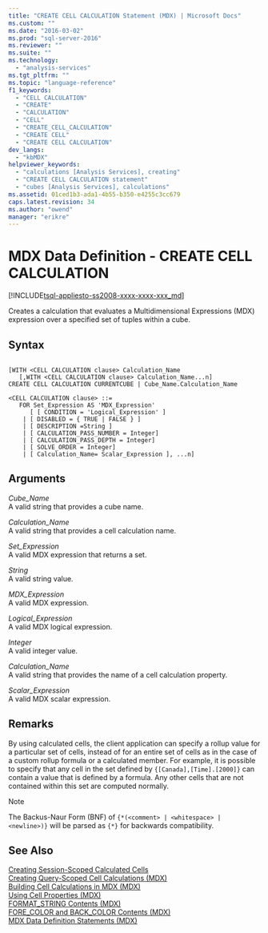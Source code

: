 ```yaml
---
title: "CREATE CELL CALCULATION Statement (MDX) | Microsoft Docs"
ms.custom: ""
ms.date: "2016-03-02"
ms.prod: "sql-server-2016"
ms.reviewer: ""
ms.suite: ""
ms.technology: 
  - "analysis-services"
ms.tgt_pltfrm: ""
ms.topic: "language-reference"
f1_keywords: 
  - "CELL CALCULATION"
  - "CREATE"
  - "CALCULATION"
  - "CELL"
  - "CREATE_CELL_CALCULATION"
  - "CREATE CELL"
  - "CREATE CELL CALCULATION"
dev_langs: 
  - "kbMDX"
helpviewer_keywords: 
  - "calculations [Analysis Services], creating"
  - "CREATE CELL CALCULATION statement"
  - "cubes [Analysis Services], calculations"
ms.assetid: 01ced1b3-ada1-4b55-b350-e4255c3cc679
caps.latest.revision: 34
ms.author: "owend"
manager: "erikre"
---
```

# MDX Data Definition - CREATE CELL CALCULATION
[!INCLUDE[tsql-appliesto-ss2008-xxxx-xxxx-xxx_md](../database-engine/configure/windows/includes/tsql-appliesto-ss2008-xxxx-xxxx-xxx-md.md)]

  Creates a calculation that evaluates a Multidimensional Expressions (MDX) expression over a specified set of tuples within a cube.  
  
## Syntax  
  
```  
  
[WITH <CELL CALCULATION clause> Calculation_Name  
   [,WITH <CELL CALCULATION clause> Calculation_Name...n]  
CREATE CELL CALCULATION CURRENTCUBE | Cube_Name.Calculation_Name   
  
<CELL CALCULATION clause> ::=  
   FOR Set_Expression AS 'MDX_Expression'   
      [ [ CONDITION = 'Logical_Expression' ]   
    | [ DISABLED = { TRUE | FALSE } ]   
    | [ DESCRIPTION =String ]   
    | [ CALCULATION_PASS_NUMBER = Integer]   
    | [ CALCULATION_PASS_DEPTH = Integer]   
    | [ SOLVE_ORDER = Integer]   
    | [ Calculation_Name= Scalar_Expression ], ...n]  
```  
  
## Arguments  
 *Cube_Name*  
 A valid string that provides a cube name.  
  
 *Calculation_Name*  
 A valid string that provides a cell calculation name.  
  
 *Set_Expression*  
 A valid MDX expression that returns a set.  
  
 *String*  
 A valid string value.  
  
 *MDX_Expression*  
 A valid MDX expression.  
  
 *Logical_Expression*  
 A valid MDX logical expression.  
  
 *Integer*  
 A valid integer value.  
  
 *Calculation_Name*  
 A valid string that provides the name of a cell calculation property.  
  
 *Scalar_Expression*  
 A valid MDX scalar expression.  
  
## Remarks  
 By using calculated cells, the client application can specify a rollup value for a particular set of cells, instead of for an entire set of cells as in the case of a custom rollup formula or a calculated member. For example, it is possible to specify that any cell in the set defined by `{[Canada],[Time].[2000]}` can contain a value that is defined by a formula. Any other cells that are not contained within this set are computed normally.  
  
> [!NOTE]  
>  The Backus-Naur Form (BNF) of `{*(<comment> | <whitespace> | <newline>)}` will be parsed as `{*}` for backwards compatibility.  
  
## See Also  
 [Creating Session-Scoped Calculated Cells](../Topic/Creating%20Session-Scoped%20Calculated%20Cells.md)   
 [Creating Query-Scoped Cell Calculations &#40;MDX&#41;](../Topic/Creating%20Query-Scoped%20Cell%20Calculations%20\(MDX\).md)   
 [Building Cell Calculations in MDX &#40;MDX&#41;](../Topic/Building%20Cell%20Calculations%20in%20MDX%20\(MDX\).md)   
 [Using Cell Properties &#40;MDX&#41;](../Topic/Using%20Cell%20Properties%20\(MDX\).md)   
 [FORMAT_STRING Contents &#40;MDX&#41;](../Topic/FORMAT_STRING%20Contents%20\(MDX\).md)   
 [FORE_COLOR and BACK_COLOR Contents &#40;MDX&#41;](../Topic/FORE_COLOR%20and%20BACK_COLOR%20Contents%20\(MDX\).md)   
 [MDX Data Definition Statements &#40;MDX&#41;](../mdx/mdx-data-definition-statements-mdx.md)  
  
  
